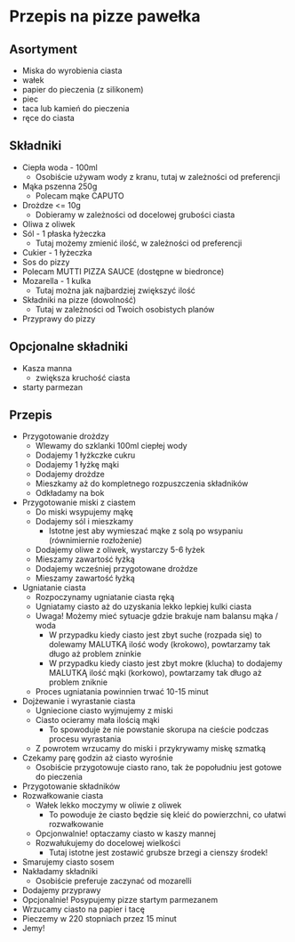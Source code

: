 # Przepis na pizze pawełka

## Asortyment

- Miska do wyrobienia ciasta
- wałek
- papier do pieczenia (z silikonem)
- piec
- taca lub kamień do pieczenia
- ręce do ciasta

## Składniki

- Ciepła woda - 100ml
  - Osobiście używam wody z kranu, tutaj w zależności od preferencji
- Mąka pszenna 250g
  - Polecam mąke CAPUTO
- Drożdze <= 10g
  - Dobieramy w zależności od docelowej grubości ciasta
- Oliwa z oliwek
- Sól - 1 płaska łyżeczka
  - Tutaj możemy zmienić ilość, w zależności od preferencji
- Cukier - 1 łyżeczka
- Sos do pizzy
 - Polecam MUTTI PIZZA SAUCE (dostępne w biedronce)
- Mozarella - 1 kulka
  - Tutaj można jak najbardziej zwiększyć ilość
- Składniki na pizze (dowolność)
  - Tutaj w zależności od Twoich osobistych planów
- Przyprawy do pizzy

## Opcjonalne składniki

- Kasza manna
  - zwiększa kruchość ciasta
- starty parmezan

## Przepis

- Przygotowanie drożdzy
  - Wlewamy do szklanki 100ml ciepłej wody
  - Dodajemy 1 łyżkczke cukru
  - Dodajemy 1 łyżkę mąki
  - Dodajemy drożdze
  - Mieszkamy aż do kompletnego rozpuszczenia składników
  - Odkładamy na bok
- Przygotowanie miski z ciastem
  - Do miski wsypujemy mąkę
  - Dodajemy sól i mieszkamy
    - Istotne jest aby wymieszać mąke z solą po wsypaniu (równimiernie rozłożenie)
  - Dodajemy oliwe z oliwek, wystarczy 5-6 łyżek
  - Mieszamy zawartość łyżką
  - Dodajemy wcześniej przygotowane drożdze
  - Mieszamy zawartość łyżką
- Ugniatanie ciasta
  - Rozpoczynamy ugniatanie ciasta ręką
  - Ugniatamy ciasto aż do uzyskania lekko lepkiej kulki ciasta
  - Uwaga! Możemy mieć sytuacje gdzie brakuje nam balansu mąka / woda
    - W przypadku kiedy ciasto jest zbyt suche (rozpada się) to dolewamy MALUTKĄ ilość wody (krokowo), powtarzamy tak długo aż problem zninkie
    - W przypadku kiedy ciasto jest zbyt mokre (klucha) to dodajemy MALUTKĄ ilość mąki (korkowo), powtarzamy tak długo aż problem zniknie
  - Proces ugniatania powinnien trwać 10-15 minut
- Dojżewanie i wyrastanie ciasta
  - Ugniecione ciasto wyjmujemy z miski
  - Ciasto ocieramy mała ilością mąki
    - To spowoduje że nie powstanie skorupa na cieście podczas procesu wyrastania
  - Z powrotem wrzucamy do miski i przykrywamy miskę szmatką
- Czekamy parę godzin aż ciasto wyrośnie
  - Osobiście przygotowuje ciasto rano, tak że popołudniu jest gotowe do pieczenia
- Przygotowanie składników
- Rozwałkowanie ciasta
  - Wałek lekko moczymy w oliwie z oliwek
    - To powoduje że ciasto będzie się kleić do powierzchni, co ułatwi rozwałkowanie
  - Opcjonwalnie! optaczamy ciasto w kaszy mannej
  - Rozwałukujemy do docelowej wielkości
    - Tutaj istotne jest zostawić grubsze brzegi a cienszy środek!
- Smarujemy ciasto sosem
- Nakładamy składniki
  - Osobiście preferuje zaczynać od mozarelli
- Dodajemy przyprawy
- Opcjonalnie! Posypujemy pizze startym parmezanem
- Wrzucamy ciasto na papier i tacę
- Pieczemy w 220 stopniach przez 15 minut
- Jemy!
